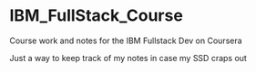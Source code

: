 # IBM_FullStack_Course
Course work and notes for the IBM Fullstack Dev on Coursera

Just a way to keep track of my notes in case my SSD craps out
